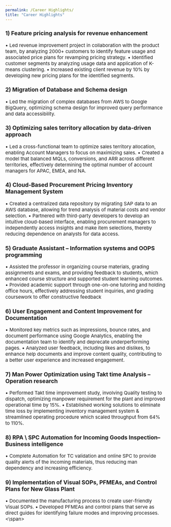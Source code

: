 ```yaml
---
permalink: /Career Highlights/
title: "Career Highlights"
---
```


<span style="font-size:15px">
<H3>1) Feature pricing analysis for revenue enhancement</H3>  
•  Led revenue improvement project in collaboration with the product team, by analyzing 2000+ customers to identify  
feature usage and associated price plans for revamping pricing strategy.  
• Identified customer segments by analyzing usage data and application of K-means clustering.  
•  Increased existing client revenue by 10% by developing new pricing plans for the identified segments.  

<H3>2) Migration of Database and Schema design</H3>  
• Led the migration of complex databases from AWS to Google BigQuery, optimizing schema design for improved query  
performance and data accessibility.

<H3>3) Optimizing sales territory allocation by data-driven approach</H3>  
• Led a cross-functional team to optimize sales territory allocation, enabling Account Managers to focus on maximizing 
sales.  
• Created a model that balanced MQLs, conversions, and ARR across different territories, effectively determining the 
optimal number of account managers for APAC, EMEA, and NA.  
 
<H3>4) Cloud-Based Procurement Pricing Inventory Management System</H3>  
• Created a centralized data repository by migrating SAP data to an AWS database, allowing for trend analysis of 
material costs and vendor selection.  
• Partnered with third-party developers to develop an intuitive cloud-based interface, enabling procurement managers 
to independently access insights and make item selections, thereby reducing dependence on analysts for data 
access.  
 
<H3>5) Graduate Assistant – Information systems and OOPS programming</H3>  
• Assisted the professor in organizing course materials, grading assignments and exams, and providing feedback to 
students, which enhanced course structure and supported student learning outcomes.  
• Provided academic support through one-on-one tutoring and holding office hours, effectively addressing student 
inquiries, and grading coursework to offer constructive feedback  
 
<H3>6) User Engagement and Content Improvement for Documentation</H3>  
• Monitored key metrics such as impressions, bounce rates, and document performance using Google Analytics, 
enabling the documentation team to identify and deprecate underperforming pages.  
• Analyzed user feedback, including likes and dislikes, to enhance help documents and improve content quality, 
contributing to a better user experience and increased engagement.  

<H3>7) Man Power Optimization using Takt time Analysis – Operation research</H3>  
• Performed Takt time improvement study, involving Quality testing to dispatch, optimizing manpower requirement for 
the plant and improved operational time by 15%.  
• Established working solutions to eliminate time loss by implementing inventory management system & streamlined 
operating procedure which scaled throughput from 64% to 110%.   

<H3>8) RPA \ SPC Automation for Incoming Goods Inspection– Business intelligence</H3>  
• Complete Automation for TC validation and online SPC to provide quality alerts of the incoming materials, thus 
reducing man dependency and increasing efficiency.  

<H3>9) Implementation of Visual SOPs, PFMEAs, and Control Plans for New Glass Plant</H3>  
• Documented the manufacturing process to create user-friendly Visual SOPs.  
• Developed PFMEAs and control plans that serve as direct guides for identifying failure modes and improving 
processes.  
<\span>

